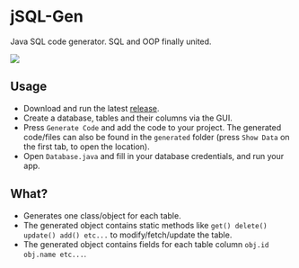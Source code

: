 # jSQL-Gen
Java SQL code generator. SQL and OOP finally united.

![](https://preview.redd.it/d4cc3ja872691.png?width=1154&format=png&auto=webp&s=9b0ecaecaf6087a4d4b9ecb065da587e782d62f5)

## Usage
- Download and run the latest [release](https://github.com/Osiris-Team/jSQL-Gen/releases/tag/latest).
- Create a database, tables and their columns via the GUI.
- Press `Generate Code` and add the code to your project.
The generated code/files can also be found in the `generated` folder (press `Show Data` on the first tab, to open the location).
- Open `Database.java` and fill in your database credentials, and run your app.

## What?
- Generates one class/object for each table.
- The generated object contains static methods like `get() delete() update() add() etc...` to modify/fetch/update the table.
- The generated object contains fields for each table column `obj.id obj.name etc...`.
